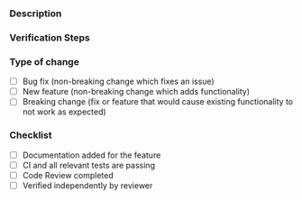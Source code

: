 ### Description
<!-- Please include a summary of the change and a link to the GitHub issue. You can use the closing keywords to link a pull request to an issue: [https://docs.github.com/en/enterprise/2.18/user/github/managing-your-work-on-github/linking-a-pull-request-to-an-issue].

Please add any additional motivation and context as needed. Screenshots are also welcome -->

### Verification Steps
<!--
Add the steps required to check this change. Following an example.

1. Go to `XX >> YY >> SS`
2. Create a new item `N` with the info `X`
3. Try to edit this item 
4. Check if in the left menu the feature X is not so long present.
-->

### Type of change
<!-- Please delete options that are not relevant. -->
- [ ] Bug fix (non-breaking change which fixes an issue)
- [ ] New feature (non-breaking change which adds functionality)
- [ ] Breaking change (fix or feature that would cause existing functionality to not work as expected)

### Checklist
<!-- Please strikethrough options not relevant using two tildes ~~Text~~. Do not delete non relevant options -->
- [ ] Documentation added for the feature
- [ ] CI and all relevant tests are passing
- [ ] Code Review completed
- [ ] Verified independently by reviewer